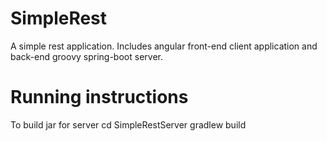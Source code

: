 # SimpleRest
A simple rest application. Includes angular front-end client application and back-end groovy spring-boot server.

# Running instructions
To build jar for server
cd SimpleRestServer
gradlew build